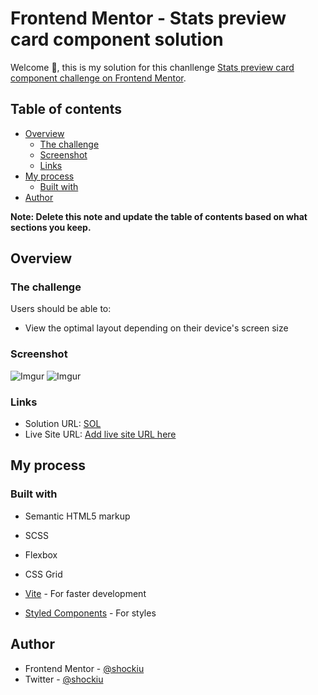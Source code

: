 # Frontend Mentor - Stats preview card component solution

Welcome 👋, this is my solution for this chanllenge [Stats preview card component challenge on Frontend Mentor](https://www.frontendmentor.io/challenges/stats-preview-card-component-8JqbgoU62). 

## Table of contents

- [Overview](#overview)
  - [The challenge](#the-challenge)
  - [Screenshot](#screenshot)
  - [Links](#links)
- [My process](#my-process)
  - [Built with](#built-with)
- [Author](#author)


**Note: Delete this note and update the table of contents based on what sections you keep.**

## Overview

### The challenge

Users should be able to:

- View the optimal layout depending on their device's screen size

### Screenshot
![Imgur](https://i.imgur.com/aYkH7VK.png)
![Imgur](https://i.imgur.com/I9gvfIe.png)

### Links

- Solution URL: [SOL](https://github.com/shockiu/card-grid-ugly)
- Live Site URL: [Add live site URL here](https://your-live-site-url.com)

## My process

### Built with

- Semantic HTML5 markup
- SCSS
- Flexbox
- CSS Grid

- [Vite](https://vitejs.dev/) - For faster development  
- [Styled Components](https://styled-components.com/) - For styles


## Author

- Frontend Mentor - [@shockiu](https://www.frontendmentor.io/profile/shockiu)
- Twitter - [@shockiu](https://twitter.com/shockiu)

